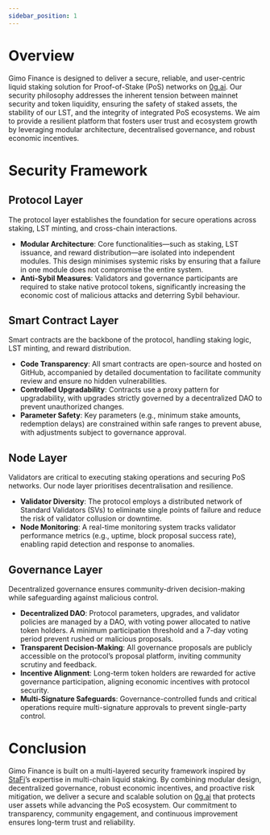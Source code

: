 ```yaml
---
sidebar_position: 1
---
```


# Overview

Gimo Finance is designed to deliver a secure, reliable, and user-centric liquid staking solution for Proof-of-Stake (PoS) networks on [0g.ai](http://0g.ai/). Our security philosophy addresses the inherent tension between mainnet security and token liquidity, ensuring the safety of staked assets, the stability of our LST, and the integrity of integrated PoS ecosystems. We aim to provide a resilient platform that fosters user trust and ecosystem growth by leveraging modular architecture, decentralised governance, and robust economic incentives.

# **Security Framework**

## **Protocol Layer**

The protocol layer establishes the foundation for secure operations across staking, LST minting, and cross-chain interactions.

- **Modular Architecture**: Core functionalities—such as staking, LST issuance, and reward distribution—are isolated into independent modules. This design minimises systemic risks by ensuring that a failure in one module does not compromise the entire system.
- **Anti-Sybil Measures**: Validators and governance participants are required to stake native protocol tokens, significantly increasing the economic cost of malicious attacks and deterring Sybil behaviour.

## **Smart Contract Layer**

Smart contracts are the backbone of the protocol, handling staking logic, LST minting, and reward distribution.

- **Code Transparency**: All smart contracts are open-source and hosted on GitHub, accompanied by detailed documentation to facilitate community review and ensure no hidden vulnerabilities.
- **Controlled Upgradability**: Contracts use a proxy pattern for upgradability, with upgrades strictly governed by a decentralized DAO to prevent unauthorized changes.
- **Parameter Safety**: Key parameters (e.g., minimum stake amounts, redemption delays) are constrained within safe ranges to prevent abuse, with adjustments subject to governance approval.

## **Node Layer**

Validators are critical to executing staking operations and securing PoS networks. Our node layer prioritises decentralisation and resilience.

- **Validator Diversity**: The protocol employs a distributed network of Standard Validators (SVs) to eliminate single points of failure and reduce the risk of validator collusion or downtime.
- **Node Monitoring**: A real-time monitoring system tracks validator performance metrics (e.g., uptime, block proposal success rate), enabling rapid detection and response to anomalies.

## **Governance Layer**

Decentralized governance ensures community-driven decision-making while safeguarding against malicious control.

- **Decentralized DAO**: Protocol parameters, upgrades, and validator policies are managed by a DAO, with voting power allocated to native token holders. A minimum participation threshold and a 7-day voting period prevent rushed or malicious proposals.
- **Transparent Decision-Making**: All governance proposals are publicly accessible on the protocol’s proposal platform, inviting community scrutiny and feedback.
- **Incentive Alignment**: Long-term token holders are rewarded for active governance participation, aligning economic incentives with protocol security.
- **Multi-Signature Safeguards**: Governance-controlled funds and critical operations require multi-signature approvals to prevent single-party control.

# **Conclusion**

Gimo Finance is built on a multi-layered security framework inspired by [StaFi](https://www.stafi.io/)’s expertise in multi-chain liquid staking. By combining modular design, decentralized governance, robust economic incentives, and proactive risk mitigation, we deliver a secure and scalable solution on [0g.ai](http://0g.ai) that protects user assets while advancing the PoS ecosystem. Our commitment to transparency, community engagement, and continuous improvement ensures long-term trust and reliability.